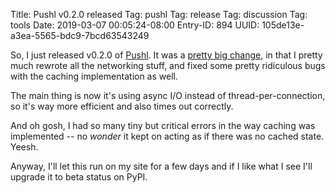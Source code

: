 Title: Pushl v0.2.0 released
Tag: pushl
Tag: release
Tag: discussion
Tag: tools
Date: 2019-03-07 00:05:24-08:00
Entry-ID: 894
UUID: 105de13e-a3ea-5565-bdc9-7bcd63543249

So, I just released v0.2.0 of [Pushl](https://github.com/PlaidWeb/Pushl). It was a [pretty big change](https://github.com/PlaidWeb/Pushl/compare/v0.1.8..v0.2.0), in that I pretty much rewrote all the networking stuff, and fixed some pretty ridiculous bugs with the caching implementation as well.

The main thing is now it's using async I/O instead of thread-per-connection, so it's way more efficient and also times out correctly.

And oh gosh, I had so many tiny but critical errors in the way caching was implemented -- no *wonder* it kept on acting as if there was no cached state. Yeesh.

Anyway, I'll let this run on my site for a few days and if I like what I see I'll upgrade it to beta status on PyPI.
